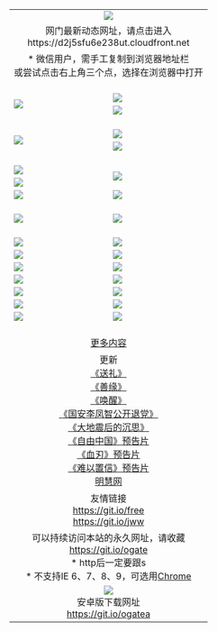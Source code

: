 ﻿<table>
  <tr></tr>
  <tr><td colspan=2 align=center><img src="https://cloud.githubusercontent.com/assets/11880933/13434984/f430fae2-e012-11e5-814f-c2df1e82b247.jpg" /></td></tr>
  <tr><td colspan=2 align=center>网门最新动态网址，请点击进入
<br>https://d2j5sfu6e238ut.cloudfront.net
    </td>
  </tr>
  <tr>
    <td colspan=2 align=center>* 微信用户，需手工复制到浏览器地址栏<br>或尝试点击右上角三个点，选择在浏览器中打开
    <!--br>* IE6打开动态网址须在选项中勾选TLS 1.0--></td>
  </tr>
  <tr height="20">
  <tr>
    <td rowspan=2><a href="https://d2j5sfu6e238ut.cloudfront.net/ogUP.aspx?name=11DKC.mp4&list=11DKC" target="_blank"><img src="https://d2j5sfu6e238ut.cloudfront.net/Up/11DKC1.jpg" /></a></td> 
    <td><div><a href="https://d2j5sfu6e238ut.cloudfront.net/ogUP.aspx?name=LRWS.mp4&list=LRWS" target="_blank"><img src="https://d2j5sfu6e238ut.cloudfront.net/Up/LRWS.jpg" /></a></td>
   </tr>
  <tr>
    <td><a href="https://d2j5sfu6e238ut.cloudfront.net/ogNiceVedio.aspx" target="_blank"><img src="https://d2j5sfu6e238ut.cloudfront.net/Up/11TGKDY.jpg" /></a></td>
  </tr>
  <tr height="20">
  <tr>
    <td rowspan=2><a href="https://d2j5sfu6e238ut.cloudfront.net/ogUP.aspx?name=4EE/DJ.mp4&list=4EEDJ" target="_blank"><img src="https://d2j5sfu6e238ut.cloudfront.net/Up/4EE/DJ140.jpg"/></a></td>
    <td><a href="https://d2j5sfu6e238ut.cloudfront.net/ogUP.aspx?name=4EE/ZG.mp4&list=4EEZG" target="_blank"><img src="https://d2j5sfu6e238ut.cloudfront.net/Up/4EE/ZG0.jpg"/></a></td>
    <!--td><a href="https://d2j5sfu6e238ut.cloudfront.net/ogUP.aspx?name=4EE/QQ.mp4&list=4EEQQ" target="_blank"><img src="https://d2j5sfu6e238ut.cloudfront.net/Up/4EE/QQ0.jpg"/></a></td>
    <td><a href="https://d2j5sfu6e238ut.cloudfront.net/ogUP.aspx?name=4EE/HQ.mp4&list=4EEHQ" target="_blank"><img src="https://d2j5sfu6e238ut.cloudfront.net/Up/4EE/HQ0.jpg"/></a></td-->
  </tr>
  <tr>
    <td><a href="https://d2j5sfu6e238ut.cloudfront.net/onCO.aspx?list=XWPL&mode=m" target="_blank"><img src="https://d2j5sfu6e238ut.cloudfront.net/Up/0WZTT.jpg" /></a></td> 
  </tr>
  <tr height="20">
  <tr>
    <td><a href="https://d2j5sfu6e238ut.cloudfront.net/ogUP.aspx?name=JQR.mp4&count=2" target="_blank"><img src="https://d2j5sfu6e238ut.cloudfront.net/Up/JQR.jpg" /></a></td>   
    <td rowspan=2><a href="https://d2j5sfu6e238ut.cloudfront.net/ogUP.aspx?name=JP.mp4&count=9" target="_blank"><img src="https://d2j5sfu6e238ut.cloudfront.net/Up/JP.jpg" /></td>
  </tr>
  <tr>
    <td><a href="https://d2j5sfu6e238ut.cloudfront.net/ogUP.aspx?name=WH.mp4" target="_blank"><img src="https://d2j5sfu6e238ut.cloudfront.net/Up/WH.jpg" /></a></td>
  </tr>
  <tr>
    <td><a href="https://d2j5sfu6e238ut.cloudfront.net/ogUP.aspx?name=SSZJ.mp4&list=SSZJ" target="_blank"><img src="https://d2j5sfu6e238ut.cloudfront.net/Up/SSZJ.jpg" /></a></td>
    <td><a href="https://d2j5sfu6e238ut.cloudfront.net/ogUP.aspx?name=WLSH.mp4&count=2" target="_blank"><img src="https://d2j5sfu6e238ut.cloudfront.net/Up/WLSH.jpg" /></a</td>
  </tr>
  <tr height="20">
  <tr>
    <td><a href="https://d2j5sfu6e238ut.cloudfront.net/ogUP.aspx?name=ZY.mp4&count=2015|16" target="_blank"><img src="https://d2j5sfu6e238ut.cloudfront.net/Up/ZY.jpg" /></a</td>
    <td><a href="https://d2j5sfu6e238ut.cloudfront.net/ogUP.aspx?name=XTFY.mp4&count=B|2,A|24" target="_blank"><img src="https://d2j5sfu6e238ut.cloudfront.net/Up/XTFY.jpg" /></a></td>
  </tr>
  <tr height="20">
  </tr>
  <!--tr>
    <td><a href="https://d2j5sfu6e238ut.cloudfront.net/ogUP.aspx?name=4EE/GX.mp4&list=4EEGX" target="_blank"><img src="https://d2j5sfu6e238ut.cloudfront.net/Up/4EE/GX0.jpg"/></a></td>
    <td><a href="https://d2j5sfu6e238ut.cloudfront.net/ogUP.aspx?name=4EE/HD.mp4&list=4EEHD" target="_blank"><img src="https://d2j5sfu6e238ut.cloudfront.net/Up/4EE/HD0.jpg"/></a></td>
  </tr>
  <tr>
    <td><a href="https://d2j5sfu6e238ut.cloudfront.net/ogUP.aspx?name=4EE/TX.mp4&list=4EETX" target="_blank"><img src="https://d2j5sfu6e238ut.cloudfront.net/Up/4EE/TX0.jpg"/></a></td>
    <td><a href="https://d2j5sfu6e238ut.cloudfront.net/ogUP.aspx?name=4EE/WZ.mp4&list=4EEWZ" target="_blank"><img src="https://d2j5sfu6e238ut.cloudfront.net/Up/4EE/WZ0.jpg"/></a></td>
  </tr-->
  <tr>
    <td><a href="https://d2j5sfu6e238ut.cloudfront.net/onUP.aspx?name=https://du172fz170yac.cloudfront.net/" target="_blank"><img src="https://d2j5sfu6e238ut.cloudfront.net/Up/0DTW.jpg"/></a></td>
    <td><a href="https://d2j5sfu6e238ut.cloudfront.net/onUP.aspx?name=https://d240ns8up8earz.cloudfront.net/acenter/" target="_blank"><img src="https://d2j5sfu6e238ut.cloudfront.net/Up/0TDW.jpg" /></a></td>
  </tr>
  <tr>
    <td><a href="https://d2j5sfu6e238ut.cloudfront.net/onUP.aspx?name=https://d4508d6vomz2p.cloudfront.net/gb/nsc413.htm" target="_blank"><img src="https://d2j5sfu6e238ut.cloudfront.net/Up/0DJY.jpg" /></a></td>
    <td><a href="https://d2j5sfu6e238ut.cloudfront.net/onUP.aspx?name=https://d4apjbhkuxer1.cloudfront.net/xtr/gb/prog204.html" target="_blank"><img src="https://d2j5sfu6e238ut.cloudfront.net/Up/0XTR.jpg" /></a></td>
  </tr>
  <tr>
    <td><a href="https://d2j5sfu6e238ut.cloudfront.net/onUP.aspx?name=https://d3aj00iefsmfgc.cloudfront.net/" target="_blank"><img src="https://d2j5sfu6e238ut.cloudfront.net/Up/0MHW.jpg" /></a></td>
    <td><a href="https://d2j5sfu6e238ut.cloudfront.net/onUP.aspx?name=https://d20wz7qt14x5d2.cloudfront.net/" target="_blank"><img src="https://d2j5sfu6e238ut.cloudfront.net/Up/0ZJW.jpg" /></a></td>
  </tr>
  <tr>
    <td><a href="https://d2j5sfu6e238ut.cloudfront.net/ogUP.aspx?name=0FG.zip" target="_blank"><img src="https://d2j5sfu6e238ut.cloudfront.net/Up/0FG.jpg" /></a></td>
    <td><a href="https://d2j5sfu6e238ut.cloudfront.net/ogUP.aspx?name=0FGA.apk" target="_blank"><img src="https://d2j5sfu6e238ut.cloudfront.net/Up/0FGA.jpg" /></a></td>
  </tr>
  <tr>
    <td><a href="https://d2j5sfu6e238ut.cloudfront.net/ogUP.aspx?name=0U.zip" target="_blank"><img src="https://d2j5sfu6e238ut.cloudfront.net/Up/0U.jpg" /></a></td>
    <td><a href="https://d2j5sfu6e238ut.cloudfront.net/ogUP.aspx?name=0UA.apk" target="_blank"><img src="https://d2j5sfu6e238ut.cloudfront.net/Up/0UA.jpg" /></a></td>
  </tr>
  <tr>
    <td><a href="https://d2j5sfu6e238ut.cloudfront.net/ogUP.aspx?name=0iPPOTV.zip" target="_blank"><img src="https://d2j5sfu6e238ut.cloudfront.net/Up/0iPPOTV.jpg" /></a></td>
    <td><a href="https://d2j5sfu6e238ut.cloudfront.net/ogUP.aspx?name=0iNTD.apk" target="_blank"><img src="https://d2j5sfu6e238ut.cloudfront.net/Up/0iNTD.jpg" /></a></td>
  </tr>
  <!--tr>
    <td><a href="https://d2j5sfu6e238ut.cloudfront.net/ogNice.aspx" target="_blank"><img src="https://d2j5sfu6e238ut.cloudfront.net/Up/0WCYY.jpg" /></a></td>
    <td><a href="https://d2j5sfu6e238ut.cloudfront.net/onCO.aspx?list=XWPL&mode=m" target="_blank"><img src="https://d2j5sfu6e238ut.cloudfront.net/Up/0WZTT.jpg" /></a></td> 
  </tr-->
  <tr>
    <td><a href="https://d2j5sfu6e238ut.cloudfront.net/ogDY.aspx" target="_blank"><img src="https://d2j5sfu6e238ut.cloudfront.net/Up/0FK.jpg" /></a></td>
    <td><a href="https://d2j5sfu6e238ut.cloudfront.net/ogST.aspx" target="_blank"><img src="https://d2j5sfu6e238ut.cloudfront.net/Up/0ST.jpg" /></a></td> 
  </tr>
  <tr height="20">
  <tr>
    <td colspan=2 align=center><a href="https://d2j5sfu6e238ut.cloudfront.net/ogNice.aspx">更多内容</a>
    </td>
  </tr>
  <tr>
    <td colspan=2 align=center>更新<br>
      <a href="https://d2j5sfu6e238ut.cloudfront.net/ogUP.aspx?name=4ESL.mp4" target="_blank">《送礼》</a><br>
      <a href="https://d2j5sfu6e238ut.cloudfront.net/ogUP.aspx?name=4ESY.mp4" target="_blank">《善缘》</a><br>
      <a href="https://d2j5sfu6e238ut.cloudfront.net/ogUP.aspx?name=4EHX.mp4" target="_blank">《唤醒》</a><br>
      <a href="https://d2j5sfu6e238ut.cloudfront.net/ogUP.aspx?name=4LFZ.mp4" target="_blank">《国安李凤智公开退党》</a><br>
      <a href="https://d2j5sfu6e238ut.cloudfront.net/ogUP.aspx?name=4DDZHDCS.mp4" target="_blank">《大地震后的沉思》</a><br>
      <a href="https://d2j5sfu6e238ut.cloudfront.net/ogUP.aspx?name=11ZYZG0.mp4" target="_blank">《自由中国》预告片</a><br>
      <a href="https://d2j5sfu6e238ut.cloudfront.net/ogUP.aspx?name=11XR.mp4" target="_blank">《血刃》预告片</a><br>
      <a href="https://d2j5sfu6e238ut.cloudfront.net/ogUP.aspx?name=11NYZX.mp4&count=2" target="_blank">《难以置信》预告片</a><br>
      <a href="https://d2j5sfu6e238ut.cloudfront.net/onUP.aspx?name=https://www.minghui.org/" target="_blank">明慧网</a>
    </td>
  </tr>
  <tr>
    <td colspan=2 align=center>友情链接<br>
      <a href="https://git.io/free" target="_blank">https://git.io/free</a><br>
      <a href="https://git.io/jww" target="_blank">https://git.io/jww</a>
    </td>
  </tr>
  <tr>
    <td colspan=2 align=center>可以持续访问本站的永久网址，请收藏<br/><a href="https://git.io/ogate" target="_blank">https://git.io/ogate</a><br/>* http后一定要跟s<br/>* 不支持IE 6、7、8、9，可选用<a href="https://d2j5sfu6e238ut.cloudfront.net/ogUP.aspx?name=0ChromePortable.zip">Chrome</a></td>
  </tr>
  <tr>
    <td colspan=2 align=center><a href="https://d2j5sfu6e238ut.cloudfront.net/ogUP.aspx?name=0oGate.apk" target="_blank"><img src="https://cloud.githubusercontent.com/assets/11880933/13720399/75e143ee-e842-11e5-9f0a-1421f423c80f.jpg" /></a><br>安卓版下载网址<br><a href="https://git.io/ogatea">https://git.io/ogatea</a></td>
  </tr>
  <!--tr>
    <td colspan=2 align=center>可能失效的动态网址
    </td>
  </tr-->
</table>
